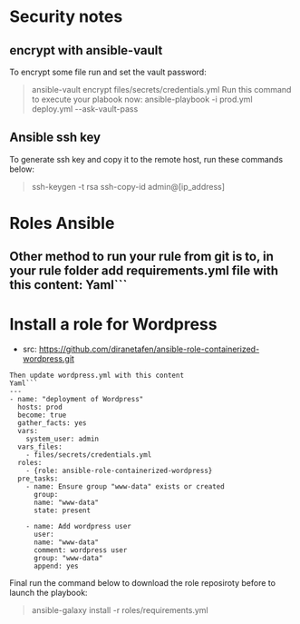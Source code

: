 # Security notes

## encrypt with ansible-vault

To encrypt some file run and set the vault password:
> ansible-vault encrypt files/secrets/credentials.yml
Run this command to execute your plabook now:
> ansible-playbook -i prod.yml deploy.yml --ask-vault-pass

## Ansible ssh key

To generate ssh key and copy it to the remote host, run these commands below:
> ssh-keygen -t rsa
> ssh-copy-id admin@[ip_address]

# Roles Ansible

Other method to run your rule from git is to, in your rule folder add requirements.yml file with this content:
Yaml```
---
# Install a role for Wordpress
- src: https://github.com/diranetafen/ansible-role-containerized-wordpress.git
```
Then update wordpress.yml with this content
Yaml```
---
- name: "deployment of Wordpress"
  hosts: prod
  become: true
  gather_facts: yes
  vars:
    system_user: admin
  vars_files:
    - files/secrets/credentials.yml
  roles:
    - {role: ansible-role-containerized-wordpress}
  pre_tasks:
    - name: Ensure group "www-data" exists or created
      group:
      name: "www-data"
      state: present

    - name: Add wordpress user
      user:
      name: "www-data"
      comment: wordpress user
      group: "www-data"
      append: yes
 ```
Final run the command below to download the role reposiroty before to launch the playbook:
> ansible-galaxy install -r roles/requirements.yml

